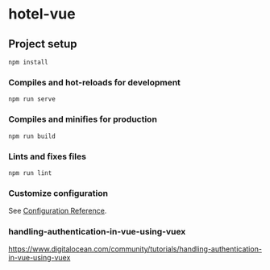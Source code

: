# hotel-vue

## Project setup

```
npm install
```

### Compiles and hot-reloads for development

```
npm run serve
```

### Compiles and minifies for production

```
npm run build
```

### Lints and fixes files

```
npm run lint
```

### Customize configuration

See [Configuration Reference](https://cli.vuejs.org/config/).

### handling-authentication-in-vue-using-vuex

https://www.digitalocean.com/community/tutorials/handling-authentication-in-vue-using-vuex

